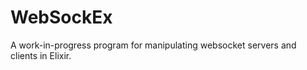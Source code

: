WebSockEx
=========

A work-in-progress program for manipulating websocket servers and clients in Elixir.
